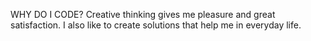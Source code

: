 WHY DO I CODE?
Creative thinking gives me pleasure and great satisfaction. I also like to create solutions that help me in everyday life.
